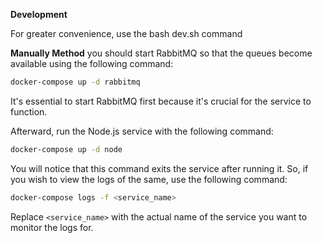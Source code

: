 **Development**

For greater convenience, use the bash dev.sh command

**Manually Method**
you should start RabbitMQ so that the queues become available using the following command:

```bash
docker-compose up -d rabbitmq
```

It's essential to start RabbitMQ first because it's crucial for the service to function.

Afterward, run the Node.js service with the following command:

```bash
docker-compose up -d node
```

You will notice that this command exits the service after running it. So, if you wish to view the logs of the same, use the following command:

```bash
docker-compose logs -f <service_name>
```

Replace `<service_name>` with the actual name of the service you want to monitor the logs for.


